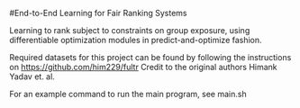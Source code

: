 
#End-to-End Learning for Fair Ranking Systems

Learning to rank subject to constraints on group exposure, using differentiable optimization modules in predict-and-optimize fashion.

Required datasets for this project can be found by following the instructions on <https://github.com/him229/fultr>
Credit to the original authors Himank Yadav et. al.

For an example command to run the main program, see main.sh


